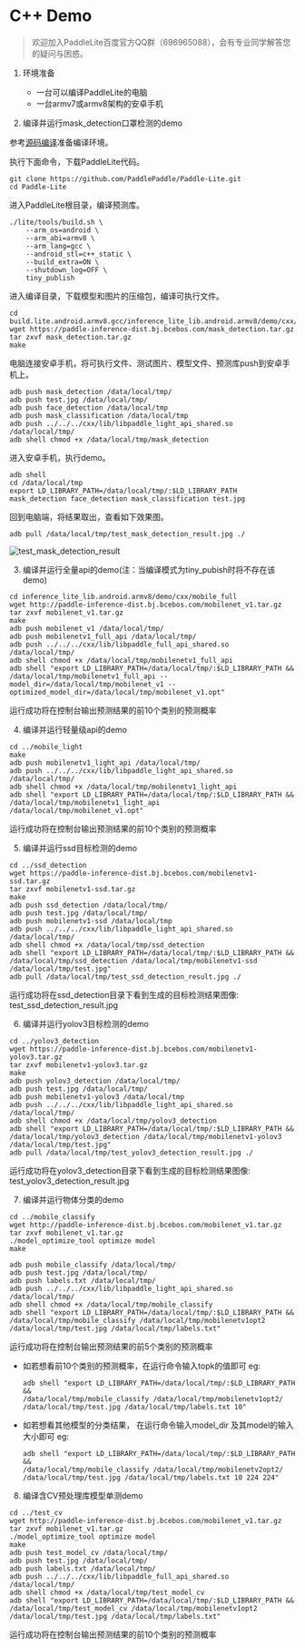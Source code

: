 # C++ Demo

> 欢迎加入PaddleLite百度官方QQ群（696965088），会有专业同学解答您的疑问与困惑。

1. 环境准备
   - 一台可以编译PaddleLite的电脑
   - 一台armv7或armv8架构的安卓手机

2. 编译并运行mask_detection口罩检测的demo

参考[源码编译](https://paddlepaddle.github.io/Paddle-Lite/v2.2.0/source_compile/)准备编译环境。

执行下面命令，下载PaddleLite代码。
```shell
git clone https://github.com/PaddlePaddle/Paddle-Lite.git
cd Paddle-Lite
```

进入PaddleLite根目录，编译预测库。
```shell
./lite/tools/build.sh \
    --arm_os=android \
    --arm_abi=armv8 \
    --arm_lang=gcc \
    --android_stl=c++_static \
    --build_extra=ON \
    --shutdown_log=OFF \
    tiny_publish
```

进入编译目录，下载模型和图片的压缩包，编译可执行文件。
```shell
cd build.lite.android.armv8.gcc/inference_lite_lib.android.armv8/demo/cxx/mask_detection
wget https://paddle-inference-dist.bj.bcebos.com/mask_detection.tar.gz
tar zxvf mask_detection.tar.gz
make
```

电脑连接安卓手机，将可执行文件、测试图片、模型文件、预测库push到安卓手机上。
```
adb push mask_detection /data/local/tmp/
adb push test.jpg /data/local/tmp/
adb push face_detection /data/local/tmp
adb push mask_classification /data/local/tmp
adb push ../../../cxx/lib/libpaddle_light_api_shared.so /data/local/tmp/
adb shell chmod +x /data/local/tmp/mask_detection
```

进入安卓手机，执行demo。
```
adb shell
cd /data/local/tmp
export LD_LIBRARY_PATH=/data/local/tmp/:$LD_LIBRARY_PATH 
mask_detection face_detection mask_classification test.jpg
```

回到电脑端，将结果取出，查看如下效果图。
```
adb pull /data/local/tmp/test_mask_detection_result.jpg ./
```

![test_mask_detection_result](https://user-images.githubusercontent.com/7383104/74279176-6200cd00-4d55-11ea-9fc0-83cfc2b3b37d.jpg)

3. 编译并运行全量api的demo(注：当编译模式为tiny_pubish时将不存在该demo)
```shell
cd inference_lite_lib.android.armv8/demo/cxx/mobile_full
wget http://paddle-inference-dist.bj.bcebos.com/mobilenet_v1.tar.gz
tar zxvf mobilenet_v1.tar.gz
make
adb push mobilenet_v1 /data/local/tmp/
adb push mobilenetv1_full_api /data/local/tmp/
adb push ../../../cxx/lib/libpaddle_full_api_shared.so /data/local/tmp/
adb shell chmod +x /data/local/tmp/mobilenetv1_full_api
adb shell "export LD_LIBRARY_PATH=/data/local/tmp/:$LD_LIBRARY_PATH && 
/data/local/tmp/mobilenetv1_full_api --model_dir=/data/local/tmp/mobilenet_v1 --optimized_model_dir=/data/local/tmp/mobilenet_v1.opt"
```
运行成功将在控制台输出预测结果的前10个类别的预测概率

4. 编译并运行轻量级api的demo
```shell
cd ../mobile_light
make
adb push mobilenetv1_light_api /data/local/tmp/
adb push ../../../cxx/lib/libpaddle_light_api_shared.so /data/local/tmp/
adb shell chmod +x /data/local/tmp/mobilenetv1_light_api
adb shell "export LD_LIBRARY_PATH=/data/local/tmp/:$LD_LIBRARY_PATH && 
/data/local/tmp/mobilenetv1_light_api /data/local/tmp/mobilenet_v1.opt"
```
运行成功将在控制台输出预测结果的前10个类别的预测概率

5. 编译并运行ssd目标检测的demo
```shell
cd ../ssd_detection
wget https://paddle-inference-dist.bj.bcebos.com/mobilenetv1-ssd.tar.gz
tar zxvf mobilenetv1-ssd.tar.gz
make
adb push ssd_detection /data/local/tmp/
adb push test.jpg /data/local/tmp/
adb push mobilenetv1-ssd /data/local/tmp
adb push ../../../cxx/lib/libpaddle_light_api_shared.so /data/local/tmp/
adb shell chmod +x /data/local/tmp/ssd_detection
adb shell "export LD_LIBRARY_PATH=/data/local/tmp/:$LD_LIBRARY_PATH && 
/data/local/tmp/ssd_detection /data/local/tmp/mobilenetv1-ssd /data/local/tmp/test.jpg"
adb pull /data/local/tmp/test_ssd_detection_result.jpg ./
```
运行成功将在ssd_detection目录下看到生成的目标检测结果图像: test_ssd_detection_result.jpg

6. 编译并运行yolov3目标检测的demo
```shell
cd ../yolov3_detection
wget https://paddle-inference-dist.bj.bcebos.com/mobilenetv1-yolov3.tar.gz
tar zxvf mobilenetv1-yolov3.tar.gz
make
adb push yolov3_detection /data/local/tmp/
adb push test.jpg /data/local/tmp/
adb push mobilenetv1-yolov3 /data/local/tmp
adb push ../../../cxx/lib/libpaddle_light_api_shared.so /data/local/tmp/
adb shell chmod +x /data/local/tmp/yolov3_detection
adb shell "export LD_LIBRARY_PATH=/data/local/tmp/:$LD_LIBRARY_PATH && 
/data/local/tmp/yolov3_detection /data/local/tmp/mobilenetv1-yolov3 /data/local/tmp/test.jpg"
adb pull /data/local/tmp/test_yolov3_detection_result.jpg ./
```
运行成功将在yolov3_detection目录下看到生成的目标检测结果图像: test_yolov3_detection_result.jpg

7. 编译并运行物体分类的demo
```shell
cd ../mobile_classify
wget http://paddle-inference-dist.bj.bcebos.com/mobilenet_v1.tar.gz
tar zxvf mobilenet_v1.tar.gz
./model_optimize_tool optimize model
make

adb push mobile_classify /data/local/tmp/
adb push test.jpg /data/local/tmp/
adb push labels.txt /data/local/tmp/
adb push ../../../cxx/lib/libpaddle_light_api_shared.so /data/local/tmp/
adb shell chmod +x /data/local/tmp/mobile_classify
adb shell "export LD_LIBRARY_PATH=/data/local/tmp/:$LD_LIBRARY_PATH && 
/data/local/tmp/mobile_classify /data/local/tmp/mobilenetv1opt2 /data/local/tmp/test.jpg /data/local/tmp/labels.txt"
```
运行成功将在控制台输出预测结果的前5个类别的预测概率
- 如若想看前10个类别的预测概率，在运行命令输入topk的值即可
    eg:
    ```shell
    adb shell "export LD_LIBRARY_PATH=/data/local/tmp/:$LD_LIBRARY_PATH && 
    /data/local/tmp/mobile_classify /data/local/tmp/mobilenetv1opt2/ /data/local/tmp/test.jpg /data/local/tmp/labels.txt 10"
    ```
- 如若想看其他模型的分类结果， 在运行命令输入model_dir 及其model的输入大小即可
    eg:
    ```shell
    adb shell "export LD_LIBRARY_PATH=/data/local/tmp/:$LD_LIBRARY_PATH && 
    /data/local/tmp/mobile_classify /data/local/tmp/mobilenetv2opt2/ /data/local/tmp/test.jpg /data/local/tmp/labels.txt 10 224 224"
    ```
    
8. 编译含CV预处理库模型单测demo 
```shell
cd ../test_cv
wget http://paddle-inference-dist.bj.bcebos.com/mobilenet_v1.tar.gz
tar zxvf mobilenet_v1.tar.gz
./model_optimize_tool optimize model
make
adb push test_model_cv /data/local/tmp/
adb push test.jpg /data/local/tmp/
adb push labels.txt /data/local/tmp/
adb push ../../../cxx/lib/libpaddle_full_api_shared.so /data/local/tmp/
adb shell chmod +x /data/local/tmp/test_model_cv
adb shell "export LD_LIBRARY_PATH=/data/local/tmp/:$LD_LIBRARY_PATH && 
/data/local/tmp/test_model_cv /data/local/tmp/mobilenetv1opt2 /data/local/tmp/test.jpg /data/local/tmp/labels.txt"
```
运行成功将在控制台输出预测结果的前10个类别的预测概率
